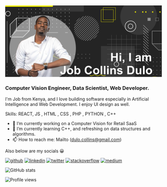 ![Computer Vision Engineer, Data Scientist, Web Dev.](presentation.png)
### Computer Vision Engineer, Data Scientist, Web Developer.

I'm Job from Kenya, and I love building software especially in Artificial Intelligence and Web Development. I enjoy UI design as well.

Skills: REACT, JS , HTML , CSS , PHP , PYTHON , C++

- 🔭 I’m currently working on a Computer Vision for Retail SaaS 
- 🌱 I’m currently learning C++, and refreshing on data structures and algorithms. 
- 📫 How to reach me: Mailto (dulo.collins@gmail.com) 

Also below are my socials 😀


[<img src='https://cdn.jsdelivr.net/npm/simple-icons@3.0.1/icons/github.svg' alt='github' height='40'>](https://github.com/JobCollins)  [<img src='https://cdn.jsdelivr.net/npm/simple-icons@3.0.1/icons/linkedin.svg' alt='linkedin' height='40'>](https://www.linkedin.com/in/JobCollinsDulo/)  [<img src='https://cdn.jsdelivr.net/npm/simple-icons@3.0.1/icons/twitter.svg' alt='twitter' height='40'>](https://twitter.com/jobcollinsdulo)  [<img src='https://cdn.jsdelivr.net/npm/simple-icons@3.0.1/icons/stackoverflow.svg' alt='stackoverflow' height='40'>](https://stackoverflow.com/users/jobcollinsdulo)  [<img src='https://cdn.jsdelivr.net/npm/simple-icons@3.0.1/icons/medium.svg' alt='medium' height='40'>](https://medium.com/@Job_Collins)  

![GitHub stats](https://github-readme-stats.vercel.app/api?username=JobCollins&show_icons=true&count_private=true)  

![Profile views](https://gpvc.arturio.dev/JobCollins)  
<!--
**JobCollins/JobCollins** is a ✨ _special_ ✨ repository because its `README.md` (this file) appears on your GitHub profile.

Here are some ideas to get you started:

- 🔭 I’m currently working on ...
- 🌱 I’m currently learning ...
- 👯 I’m looking to collaborate on ...
- 🤔 I’m looking for help with ...
- 💬 Ask me about ...
- 📫 How to reach me: ...
- 😄 Pronouns: ...
- ⚡ Fun fact: ...
-->
